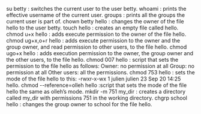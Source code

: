 su betty :  switches the current user to the user betty.
whoami : prints the effective username of the current user.
groups : prints all the groups the current user is part of.
chown betty hello  :  changes the owner of the file hello to the user betty.
touch hello :  creates an empty file called hello.
chmod u+x hello : adds execute permission to the owner of the file hello.
chmod ug+x,o+r hello : adds execute permission to the owner and the group owner, and read permission to other users, to the file hello.
chmod ugo+x hello : adds execution permission to the owner, the group owner and the other users, to the file hello.
chmod 007 hello : script that sets the permission to the file hello as follows:
Owner: no permission at all
Group: no permission at all
Other users: all the permissions.
chmod 753 hello : sets the mode of the file hello to this:
-rwxr-x-wx 1 julien julien 23 Sep 20 14:25 hello.
chmod --reference=olleh hello :script that sets the mode of the file hello the same as olleh’s mode.
mkdir -m  751 my_dir : creates a directory called my_dir with permissions 751 in the working directory.
chgrp school hello : changes the group owner to school for the file hello.
